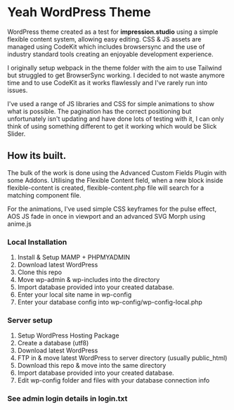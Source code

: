 # Yeah WordPress Theme

WordPress theme created as a test for  **impression.studio** using a simple flexible content system, allowing easy editing. CSS & JS assets are managed using CodeKit which includes browsersync and the use of industry standard tools creating an enjoyable development experience.

I originally setup webpack in the theme folder with the aim to use Tailwind but struggled to get BrowserSync working. I decided to not waste anymore time and to use CodeKit as it works flawlessly and I've rarely run into issues.

I've used a range of JS libraries and CSS for simple animations to show what is possible. The pagination has the correct positioning but unfortunately isn't updating and have done lots of testing with it, I can only think of using something different to get it working which would be Slick Slider.

## How its built.

The bulk of the work is done using the Advanced Custom Fields Plugin with some Addons. Utilising the Flexible Content field, when a new block inside flexible-content is created,    flexible-content.php file will search for a matching component file.

For the animations, I've used simple CSS keyframes for the pulse effect, AOS JS fade in once in viewport and an advanced SVG Morph using anime.js

### Local Installation

1. Install & Setup MAMP + PHPMYADMIN
2. Download latest WordPress
3. Clone this repo
4. Move wp-admin & wp-includes into the directory
5. Import database provided into your created database.
6. Enter your local site name in wp-config
7. Enter your database config into wp-config/wp-config-local.php


### Server setup

1. Setup WordPress Hosting Package
2. Create a database (utf8)
3. Download latest WordPress
4. FTP in & move latest WordPress to server directory (usually public_html)
5. Download this repo & move into the same directory
6. Import database provided into your created database.
7. Edit wp-config folder and files with your database connection info

### See admin login details in login.txt